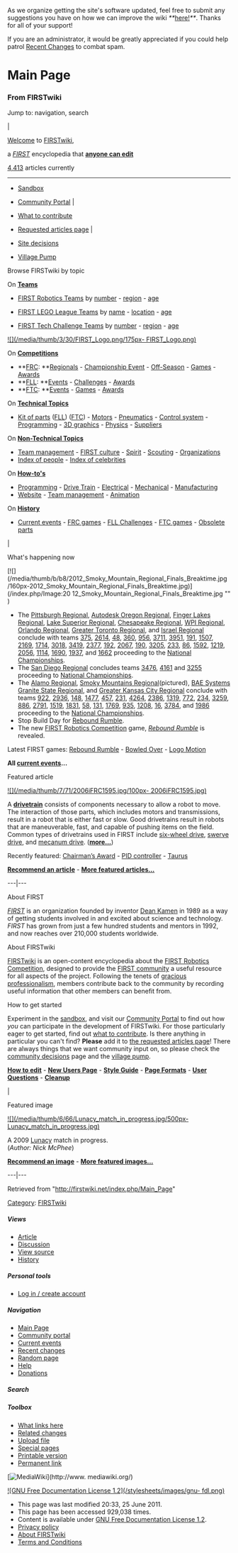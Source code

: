 As we organize getting the site's software updated, feel free to submit any
suggestions you have on how we can improve the wiki
_**_[here!](/index.php/User:Hallry/Suggestions "User:Hallry/Suggestions"
)_**_. Thanks for all of your support!

If you are an administrator, it would be greatly appreciated if you could help
patrol [Recent Changes](/index.php/Special:Recentchanges
"Special:Recentchanges" ) to combat spam.

# Main Page

### From FIRSTwiki

Jump to: navigation, search

|

[Welcome](/index.php/FIRSTwiki:New_users_page "FIRSTwiki:New users page" ) to
[FIRSTwiki](/index.php/FIRSTwiki "FIRSTwiki" ),

a _[FIRST](/index.php/FIRST "FIRST" )_ encyclopedia that **[anyone can
edit](/index.php/FIRSTwiki:How_does_one_edit_a_page "FIRSTwiki:How does one
edit a page" )**

[4,413](/index.php/Special:Statistics "Special:Statistics" ) articles
currently  
  
---  
  
  * [Sandbox](/index.php/FIRSTwiki:Sandbox "FIRSTwiki:Sandbox" )
  * [Community Portal](/index.php/FIRSTwiki:Community_Portal "FIRSTwiki:Community Portal" )
|

  * [What to contribute](/index.php/FIRSTwiki:What_to_contribute "FIRSTwiki:What to contribute" )
  * [Requested articles page](/index.php/FIRSTwiki:Requested_articles "FIRSTwiki:Requested articles" )
|

  * [Site decisions](/index.php/FIRSTwiki:Community_decisions "FIRSTwiki:Community decisions" )
  * [Village Pump](/index.php/FIRSTwiki:Village_pump "FIRSTwiki:Village pump" )  
  
Browse FIRSTwiki by topic

On **[Teams](/index.php/Teams "Teams" )**  

  * [FIRST Robotics Teams](/index.php/FIRST_Robotics_Team "FIRST Robotics Team" ) by [number](/index.php/Index_of_teams "Index of teams" ) \- [region](/index.php/Index_of_teams_by_region "Index of teams by region" ) \- [age](/index.php/Index_of_teams_by_age "Index of teams by age" )  

  * [FIRST LEGO League Teams](/index.php/FIRST_LEGO_League_Team "FIRST LEGO League Team" ) by [name](/index.php/Category:FLL_teams "Category:FLL teams" ) \- [location](/index.php/FLL_Teams_by_Location "FLL Teams by Location" ) \- [age](/index.php/FLL_Teams_by_Year_Founded "FLL Teams by Year Founded" )
  * [FIRST Tech Challenge Teams](/index.php/Team_%28FTC%29 "Team \(FTC\)" ) by [number](/index.php/Index_of_teams_%28FTC%29 "Index of teams \(FTC\)" ) \- [region](/index.php/Index_of_teams_by_region_%28FTC%29 "Index of teams by region \(FTC\)" ) \- [age](/index.php/Index_of_teams_by_age_%28FTC%29 "Index of teams by age \(FTC\)" )

[![](/media/thumb/3/30/FIRST_Logo.png/175px-
FIRST_Logo.png)](/index.php/Image:FIRST_Logo.png "" )

On **[Competitions](/index.php/Competitions "Competitions" )**  

  * **[FRC](/index.php/FIRST_Robotics_Competition "FIRST Robotics Competition" ): **[Regionals](/index.php/Index_of_Regionals "Index of Regionals" ) \- [Championship Event](/index.php/Championship_Event "Championship Event" ) \- [Off-Season](/index.php/Index_of_off-season_competitions "Index of off-season competitions" ) \- [Games](/index.php/Game_%28FRC%29 "Game \(FRC\)" ) \- [Awards](/index.php/Awards "Awards" )
  * **[FLL](/index.php/FIRST_LEGO_League "FIRST LEGO League" ): **[Events](/index.php/Category:FLL_Events "Category:FLL Events" ) \- [Challenges](/index.php/FLL_Challenges "FLL Challenges" ) \- [Awards](/index.php/FLL_Awards "FLL Awards" )
  * **[FTC](/index.php/FIRST_Tech_Challenge "FIRST Tech Challenge" ): **[Events](/index.php/Index_of_events_%28FTC%29 "Index of events \(FTC\)" ) \- [Games](/index.php/Game_%28FTC%29 "Game \(FTC\)" ) \- [Awards](/index.php/Awards_%28FTC%29 "Awards \(FTC\)" )

On **[Technical Topics](/index.php/Technical "Technical" )**  

  * [Kit of parts](/index.php/Kit_of_parts "Kit of parts" ) ([FLL](/index.php/FLL_Robot_Set "FLL Robot Set" )) ([FTC](/index.php/Kit_of_parts_%28FTC%29 "Kit of parts \(FTC\)" )) - [Motors](/index.php/Motors "Motors" ) \- [Pneumatics](/index.php/Pneumatics "Pneumatics" ) \- [Control system](/index.php/Control_system "Control system" ) \- [Programming](/index.php/Programming "Programming" ) \- [3D graphics](/index.php/3D_graphics "3D graphics" ) \- [Physics](/index.php/Physics "Physics" ) \- [Suppliers](/index.php/Suppliers "Suppliers" )

On **[Non-Technical Topics](/index.php/Non-technical "Non-technical" )**  

  * [Team management](/index.php/Team_management "Team management" ) \- [FIRST culture](/index.php/FIRST_culture "FIRST culture" ) \- [Spirit](/index.php/Spirit "Spirit" ) \- [Scouting](/index.php/Scouting "Scouting" ) \- [Organizations](/index.php/Organizations "Organizations" )
  * [Index of people](/index.php/Index_of_people "Index of people" ) \- [Index of celebrities](/index.php/Index_of_celebrities "Index of celebrities" )

On **[How-to's](/index.php/How-to "How-to" )**  

  * [Programming](/index.php/How-to#Programming "How-to" ) \- [Drive Train](/index.php/How-to#Drive_train "How-to" ) \- [Electrical](/index.php/How-to#Electrical "How-to" ) \- [Mechanical](/index.php/How-to#Mechanical "How-to" ) \- [Manufacturing](/index.php/How-to#Manufacturing "How-to" )
  * [Website](/index.php/How-to#Website "How-to" ) \- [Team management](/index.php/How-to#Team_management "How-to" ) \- [Animation](/index.php/How-to#Animation "How-to" )

On **[History](/index.php/History_of_FIRST "History of FIRST" )**  

  * [Current events](/index.php/Current_events "Current events" ) \- [FRC games](/index.php/Game "Game" ) \- [FLL Challenges](/index.php/FLL_Challenges "FLL Challenges" ) \- [FTC games](/index.php/Game_%28FTC%29 "Game \(FTC\)" ) \- [Obsolete parts](/index.php/Obsolete_parts "Obsolete parts" )

  

|

What's happening now

[![](/media/thumb/b/b8/2012_Smoky_Mountain_Regional_Finals_Breaktime.jpg
/160px-2012_Smoky_Mountain_Regional_Finals_Breaktime.jpg)](/index.php/Image:20
12_Smoky_Mountain_Regional_Finals_Breaktime.jpg "" )

  * The [Pittsburgh Regional](/index.php/Pittsburgh_Regional "Pittsburgh Regional" ), [Autodesk Oregon Regional](/index.php?title=Autodesk_Oregon_Regional&action=edit "Autodesk Oregon Regional" ), [Finger Lakes Regional](/index.php/Finger_Lakes_Regional "Finger Lakes Regional" ), [Lake Superior Regional](/index.php/Lake_Superior_Regional "Lake Superior Regional" ), [Chesapeake Regional](/index.php/Chesapeake_Regional "Chesapeake Regional" ), [WPI Regional](/index.php?title=WPI_Regional&action=edit "WPI Regional" ), [Orlando Regional](/index.php?title=Orlando_Regional&action=edit "Orlando Regional" ), [Greater Toronto Regional](/index.php?title=Greater_Toronto_East_Regional&action=edit "Greater Toronto East Regional" ), and [Israel Regional](/index.php/Israel_Regional "Israel Regional" ) conclude with teams [375](/index.php/375 "375" ), [2614](/index.php/2614 "2614" ), [48](/index.php/48 "48" ), [360](/index.php/360 "360" ), [956](/index.php/956 "956" ), [3711](/index.php?title=3711&action=edit "3711" ), [3951](/index.php?title=3951&action=edit "3951" ), [191](/index.php/191 "191" ), [1507](/index.php/1507 "1507" ), [2169](/index.php/2169 "2169" ), [1714](/index.php/1714 "1714" ), [3018](/index.php?title=3018&action=edit "3018" ), [3419](/index.php?title=3419&action=edit "3419" ), [2377](/index.php?title=2377&action=edit "2377" ), [192](/index.php/192 "192" ), [2067](/index.php/2067 "2067" ), [190](/index.php/190 "190" ), [3205](/index.php?title=3205&action=edit "3205" ), [233](/index.php/233 "233" ), [86](/index.php/86 "86" ), [1592](/index.php/1592 "1592" ), [1219](/index.php/1219 "1219" ), [2056](/index.php/2056 "2056" ), [1114](/index.php/1114 "1114" ), [1690](/index.php/1690 "1690" ), [1937](/index.php?title=1937&action=edit "1937" ), and [1662](/index.php?title=1662&action=edit "1662" ) proceeding to the [National Championships](/index.php/The_Championship_Event "The Championship Event" ). 
  * The [San Diego Regional](/index.php/San_Diego_Regional "San Diego Regional" ) concludes teams [3476](/index.php/3476 "3476" ), [4161](/index.php/4161 "4161" ) and [3255](/index.php/3255 "3255" ) proceeding to [National Championships](/index.php/The_Championship_Event "The Championship Event" ). 
  * The [Alamo Regional](/index.php/Alamo_Regional "Alamo Regional" ), [Smoky Mountains Regional](/index.php/Smoky_Mountains_Regional "Smoky Mountains Regional" )(pictured), [BAE Systems Granite State Regional](/index.php/BAE_Systems_Granite_State_Regional "BAE Systems Granite State Regional" ), and [Greater Kansas City Regional](/index.php/Greater_Kansas_City_Regional "Greater Kansas City Regional" ) conclude with teams [922](/index.php/922 "922" ), [2936](/index.php/2936 "2936" ), [148](/index.php/148 "148" ), [1477](/index.php/1477 "1477" ), [457](/index.php/457 "457" ), [231](/index.php/231 "231" ), [4264](/index.php/4264 "4264" ), [2386](/index.php/2386 "2386" ), [1319](/index.php/1319 "1319" ), [772](/index.php/772 "772" ), [234](/index.php/234 "234" ), [3259](/index.php/3259 "3259" ), [886](/index.php/886 "886" ), [2791](/index.php/2791 "2791" ), [1519](/index.php/1519 "1519" ), [1831](/index.php/1831 "1831" ), [58](/index.php/58 "58" ), [131](/index.php/131 "131" ), [1769](/index.php/1769 "1769" ), [935](/index.php/935 "935" ), [1208](/index.php/1208 "1208" ), [16](/index.php/16 "16" ), [3784](/index.php/3784 "3784" ), and [1986](/index.php/1986 "1986" ) proceeding to the [National Championships](/index.php/The_Championship_Event "The Championship Event" ). 
  * Stop Build Day for [Rebound Rumble](/index.php/Rebound_Rumble "Rebound Rumble" ). 
  * The new [FIRST Robotics Competition](/index.php/FIRST_Robotics_Competition "FIRST Robotics Competition" ) game, _[Rebound Rumble](/index.php/Rebound_Rumble "Rebound Rumble" )_ is revealed. 

  
Latest FIRST games: [Rebound Rumble](/index.php/Rebound_Rumble "Rebound
Rumble" ) - [Bowled Over](/index.php/Bowled_Over "Bowled Over" ) - [Logo
Motion](/index.php/Logo_Motion "Logo Motion" )

**All [current events](/index.php/Current_events "Current events" )...**

  

Featured article

[![](/media/thumb/7/71/2006iFRC1595.jpg/100px-
2006iFRC1595.jpg)](/index.php/Image:2006iFRC1595.jpg "" )

A **[drivetrain](/index.php/Drivetrain "Drivetrain" )** consists of components
necessary to allow a robot to move. The interaction of those parts, which
includes motors and transmissions, result in a robot that is either fast or
slow. Good drivetrains result in robots that are maneuverable, fast, and
capable of pushing items on the field. Common types of drivetrains used in
FIRST include [six-wheel drive](/index.php/Drivetrain#Six_Wheel_Drive
"Drivetrain" ), [swerve drive](/index.php/Drivetrain#Swerve_Drive "Drivetrain"
), and [mecanum drive](/index.php/Drivetrain#Mecanum_Drive "Drivetrain" ).
(**[more...](/index.php/Drivetrain "Drivetrain" )**)

Recently featured: [Chairman’s Award](/index.php/Chairman%E2%80%99s_Award
"Chairman’s Award" ) - [PID controller](/index.php/PID_controller "PID
controller" ) - [Taurus](/index.php/Taurus_%281073%29 "Taurus \(1073\)" )

**[Recommend an article](/index.php/FIRSTwiki:Featured_article_candidates "FIRSTwiki:Featured article candidates" )** - **[More featured articles...](/index.php/FIRSTwiki:Featured_articles "FIRSTwiki:Featured articles" )**  
  
---|---  
  
About FIRST

_[FIRST](/index.php/FIRST "FIRST" )_ is an organization founded by inventor
[Dean Kamen](/index.php/Dean_Kamen "Dean Kamen" ) in 1989 as a way of getting
students involved in and excited about science and technology. _FIRST_ has
grown from just a few hundred students and mentors in 1992, and now reaches
over 210,000 students worldwide.

  

About FIRSTwiki

[FIRSTwiki](/index.php/FIRSTwiki "FIRSTwiki" ) is an open-content encyclopedia
about the [FIRST Robotics Competition](/index.php/FIRST_Robotics_Competition
"FIRST Robotics Competition" ), designed to provide the [FIRST
community](/index.php/FIRST_community "FIRST community" ) a useful resource
for all aspects of the project. Following the tenets of [gracious
professionalism](/index.php/Gracious_professionalism "Gracious
professionalism" ), members contribute back to the community by recording
useful information that other members can benefit from.

  

How to get started

Experiment in the [sandbox](/index.php/FIRSTwiki:Sandbox "FIRSTwiki:Sandbox"
), and visit our [Community Portal](/index.php/FIRSTwiki:Community_Portal
"FIRSTwiki:Community Portal" ) to find out how _you_ can participate in the
development of FIRSTwiki. For those particularly eager to get started, find
out [what to contribute](/index.php/FIRSTwiki:What_to_contribute
"FIRSTwiki:What to contribute" ). Is there anything in particular you can't
find? **Please** add it to [the requested articles
page](/index.php/FIRSTwiki:Requested_articles "FIRSTwiki:Requested articles"
)! There are always things that we want community input on, so please check
the [community decisions](/index.php/FIRSTwiki:Community_decisions
"FIRSTwiki:Community decisions" ) page and the [village
pump](/index.php/FIRSTwiki:Village_pump "FIRSTwiki:Village pump" ).

**[How to edit](/index.php/FIRSTwiki:How_does_one_edit_a_page "FIRSTwiki:How does one edit a page" )** - **[New Users Page](/index.php/FIRSTwiki:New_users_page "FIRSTwiki:New users page" )** - **[Style Guide](/index.php/FIRSTwiki:Style_guide "FIRSTwiki:Style guide" )** - **[Page Formats](/index.php/FIRSTwiki:Page_formats "FIRSTwiki:Page formats" )** - **[User Questions](/index.php/FIRSTwiki:User_Questions "FIRSTwiki:User Questions" )** - **[Cleanup](/index.php/FIRSTwiki:Cleanup "FIRSTwiki:Cleanup" )**

  

|

Featured image

[![](/media/thumb/6/66/Lunacy_match_in_progress.jpg/500px-
Lunacy_match_in_progress.jpg)](/index.php/Image:Lunacy_match_in_progress.jpg
"" )

A 2009 [Lunacy](/index.php/Lunacy "Lunacy" ) match in progress.  
(_Author: Nick McPhee_)

**[Recommend an image](/index.php/FIRSTwiki:Featured_image_candidates "FIRSTwiki:Featured image candidates" )** - **[More featured images...](/index.php/FIRSTwiki:Featured_images "FIRSTwiki:Featured images" )**  
  
---|---  
  
Retrieved from "<http://firstwiki.net/index.php/Main_Page>"

[Category](/index.php?title=Special:Categories&article=Main_Page
"Special:Categories" ): [FIRSTwiki](/index.php/Category:FIRSTwiki
"Category:FIRSTwiki" )

##### Views

  * [Article](/index.php/Main_Page)
  * [Discussion](/index.php/Talk:Main_Page)
  * [View source](/index.php?title=Main_Page&action=edit)
  * [History](/index.php?title=Main_Page&action=history)

##### Personal tools

  * [Log in / create account](/index.php?title=Special:Userlogin&returnto=Main_Page)

[](/index.php/Main_Page "Main Page" )

##### Navigation

  * [Main Page](/index.php/Main_Page)
  * [Community portal](/index.php/FIRSTwiki:Community_portal)
  * [Current events](/index.php/Current_events)
  * [Recent changes](/index.php/Special:Recentchanges)
  * [Random page](/index.php/Special:Random)
  * [Help](/index.php/FIRSTwiki:Help)
  * [Donations](/index.php/FIRSTwiki:Site_support)

##### Search



##### Toolbox

  * [What links here](/index.php/Special:Whatlinkshere/Main_Page)
  * [Related changes](/index.php/Special:Recentchangeslinked/Main_Page)
  * [Upload file](/index.php/Special:Upload)
  * [Special pages](/index.php/Special:Specialpages)
  * [Printable version](/index.php?title=Main_Page&printable=yes)
  * [Permanent link](/index.php?title=Main_Page&oldid=80678)

[![MediaWiki](/skins/common/images/poweredby_mediawiki_88x31.png)](http://www.
mediawiki.org/)

[![GNU Free Documentation License 1.2](/stylesheets/images/gnu-
fdl.png)](http://www.gnu.org/copyleft/fdl.html)

  * This page was last modified 20:33, 25 June 2011.
  * This page has been accessed 929,038 times.
  * Content is available under [GNU Free Documentation License 1.2](http://www.gnu.org/copyleft/fdl.html "http://www.gnu.org/copyleft/fdl.html" ).
  * [Privacy policy](/index.php/FIRSTwiki:Privacy_policy "FIRSTwiki:Privacy policy" )
  * [About FIRSTwiki](/index.php/FIRSTwiki:About "FIRSTwiki:About" )
  * [Terms and Conditions](/index.php/FIRSTwiki:Terms_and_conditions "FIRSTwiki:Terms and conditions" )

